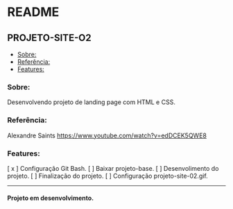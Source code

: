 # README

## PROJETO-SITE-O2

- [Sobre:](#Sobre:)
- [Referência:](#Referência:)
- [Features:](#Features:)

### Sobre:
Desenvolvendo projeto de landing page com HTML e CSS.

### Referência:
Alexandre Saints
https://www.youtube.com/watch?v=edDCEK5QWE8

### Features:
[ x ] Configuração Git Bash.
[   ] Baixar projeto-base.
[   ] Desenvolimento do projeto.
[   ] Finalização do projeto.
[   ] Configuração projeto-site-02.gif.

---

<h4>Projeto em desenvolvimento.</h4>